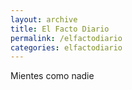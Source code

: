 ```yaml
---
layout: archive
title: El Facto Diario
permalink: /elfactodiario
categories: elfactodiario
---
```


Mientes como nadie